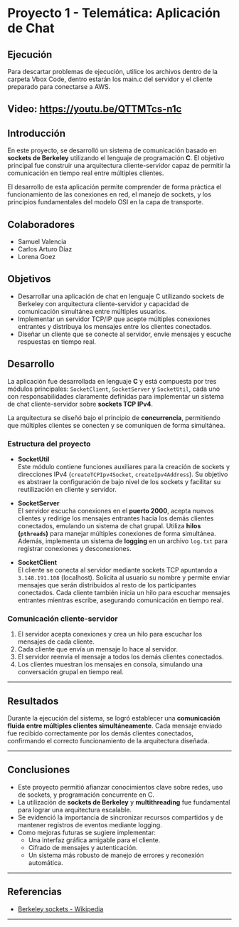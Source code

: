 # Proyecto 1 - Telemática: Aplicación de Chat

## Ejecución
Para descartar problemas de ejecución, utilice los archivos dentro de la carpeta Vbox Code, dentro estarán los main.c del servidor y el cliente preparado para conectarse a AWS.
## Video: https://youtu.be/QTTMTcs-n1c

## Introducción

En este proyecto, se desarrolló un sistema de comunicación basado en **sockets de Berkeley** utilizando el lenguaje de programación **C**. El objetivo principal fue construir una arquitectura cliente-servidor capaz de permitir la comunicación en tiempo real entre múltiples clientes.

El desarrollo de esta aplicación permite comprender de forma práctica el funcionamiento de las conexiones en red, el manejo de sockets, y los principios fundamentales del modelo OSI en la capa de transporte.

## Colaboradores

- Samuel Valencia  
- Carlos Arturo Díaz  
- Lorena Goez  

## Objetivos

- Desarrollar una aplicación de chat en lenguaje C utilizando sockets de Berkeley con arquitectura cliente-servidor y capacidad de comunicación simultánea entre múltiples usuarios.
- Implementar un servidor TCP/IP que acepte múltiples conexiones entrantes y distribuya los mensajes entre los clientes conectados.
- Diseñar un cliente que se conecte al servidor, envíe mensajes y escuche respuestas en tiempo real.

## Desarrollo

La aplicación fue desarrollada en lenguaje **C** y está compuesta por tres módulos principales: `SocketClient`, `SocketServer` y `SocketUtil`, cada uno con responsabilidades claramente definidas para implementar un sistema de chat cliente-servidor sobre **sockets TCP IPv4**.

La arquitectura se diseñó bajo el principio de **concurrencia**, permitiendo que múltiples clientes se conecten y se comuniquen de forma simultánea.

### Estructura del proyecto

- **SocketUtil**  
  Este módulo contiene funciones auxiliares para la creación de sockets y direcciones IPv4 (`createTCPIpv4Socket`, `createIpv4Address`). Su objetivo es abstraer la configuración de bajo nivel de los sockets y facilitar su reutilización en cliente y servidor.

- **SocketServer**  
  El servidor escucha conexiones en el **puerto 2000**, acepta nuevos clientes y redirige los mensajes entrantes hacia los demás clientes conectados, emulando un sistema de chat grupal. Utiliza **hilos (`pthreads`)** para manejar múltiples conexiones de forma simultánea. Además, implementa un sistema de **logging** en un archivo `log.txt` para registrar conexiones y desconexiones.

- **SocketClient**  
  El cliente se conecta al servidor mediante sockets TCP apuntando a `3.148.191.108` (localhost). Solicita al usuario su nombre y permite enviar mensajes que serán distribuidos al resto de los participantes conectados. Cada cliente también inicia un hilo para escuchar mensajes entrantes mientras escribe, asegurando comunicación en tiempo real.

### Comunicación cliente-servidor

1. El servidor acepta conexiones y crea un hilo para escuchar los mensajes de cada cliente.
2. Cada cliente que envía un mensaje lo hace al servidor.
3. El servidor reenvía el mensaje a todos los demás clientes conectados.
4. Los clientes muestran los mensajes en consola, simulando una conversación grupal en tiempo real.

---

## Resultados

Durante la ejecución del sistema, se logró establecer una **comunicación fluida entre múltiples clientes simultáneamente**. Cada mensaje enviado fue recibido correctamente por los demás clientes conectados, confirmando el correcto funcionamiento de la arquitectura diseñada.

---

## Conclusiones

- Este proyecto permitió afianzar conocimientos clave sobre redes, uso de sockets, y programación concurrente en C.
- La utilización de **sockets de Berkeley** y **multithreading** fue fundamental para lograr una arquitectura escalable.
- Se evidenció la importancia de sincronizar recursos compartidos y de mantener registros de eventos mediante logging.
- Como mejoras futuras se sugiere implementar:
  - Una interfaz gráfica amigable para el cliente.
  - Cifrado de mensajes y autenticación.
  - Un sistema más robusto de manejo de errores y reconexión automática.

---

## Referencias
- [Berkeley sockets - Wikipedia](https://en.wikipedia.org/wiki/Berkeley_sockets)

---

